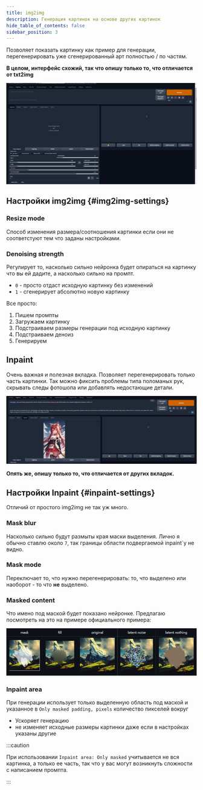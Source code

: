 ```yaml
---
title: img2img
description: Генерация картинок на основе других картинок
hide_table_of_contents: false
sidebar_position: 3
---
```

Позволяет показать картинку как пример для генерации, перегенерировать уже сгенерированный арт полностью / по частям.

**В целом, интерфейс схожий, так что опишу только то, что отличается от txt2img**

![image](/img/usage/img2img/3kAm18L.png)

## Настройки img2img {#img2img-settings}

### Resize mode

Способ изменения размера/соотношения картинки если они не соответстуют тем что заданы настройками. 

### Denoising strength

Регулирует то, насколько сильно нейронка будет опираться на картинку что вы ей дадите, а насколько сильно на промпт. 
* `0` - просто отдаст исходную картинку без изменений
* `1` - сгенерирует абсолютно новую картинку

Все просто:
1. Пишем промпты
2. Загружаем картинку
3. Подстраиваем размеры генерации под исходную картинку
4. Подстраиваем деноиз
5. Генерируем

## Inpaint 

Очень важная и полезная вкладка. Позволяет перегенерировать только часть картинки. 
Так можно фиксить проблемы типа поломаных рук, скрывать следы фотошопа или добавлять недостающие детали.

![gif](/img/usage/img2img/QhwAXWx.gif)

**Опять же, опишу только то, что отличается от других вкладок.**

## Настройки Inpaint {#inpaint-settings}

Отличий от простого img2img не так уж много.

### Mask blur

Насколько сильно будут размыты края маски выделения. Лично я обычно ставлю около `7`, так границы области подвергаемой inpaint`у не видно.

### Mask mode

Переключает то, что нужно перегенерировать: то, что выделено или наоборот - то что **не** выделено.

### Masked content

Что имено под маской будет показано нейронке. Предлагаю посмотреть на это на примере официального примера:

![image](/img/usage/img2img/M7cz0kc.png)

### Inpaint area

При генерации использует только выделенную область под маской и указанное в `Only masked padding, pixels` количество пикселей вокруг
* Ускоряет генерацию
* не изменяет исходные размеры картинки даже если в настройках указаны другие

:::caution

При использовании `Inpaint area: Only masked` учитывается не вся картинка, а только ее часть, так что у вас могут возникнуть сложности с написанием промпта.

:::